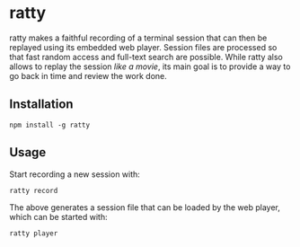 # ratty

ratty makes a faithful recording of a terminal session that can then be replayed using its embedded web player. Session files are processed so that fast random access and full-text search are possible. While ratty also allows to replay the session *like a movie*, its main goal is to provide a way to go back in time and review the work done.

## Installation

```
npm install -g ratty
```

## Usage

Start recording a new session with:

```
ratty record
```

The above generates a session file that can be loaded by the web player, which can be started with:

```
ratty player
```
